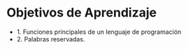 # Objetivos de Aprendizaje

* 1\. Funciones principales de un lenguaje de programación
* 2\. Palabras reservadas.
